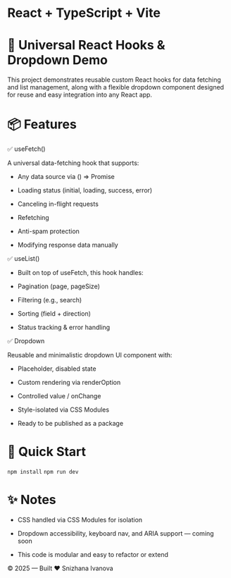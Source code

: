 # React + TypeScript + Vite

# 🧰 Universal React Hooks & Dropdown Demo
This project demonstrates reusable custom React hooks for data fetching and list management, along with a flexible dropdown component designed for reuse and easy integration into any React app.

# 📦 Features

✅ useFetch<T>()

A universal data-fetching hook that supports:

* Any data source via () => Promise<T>

* Loading status (initial, loading, success, error)

* Canceling in-flight requests

* Refetching

* Anti-spam protection

* Modifying response data manually

✅ useList<T>()

* Built on top of useFetch, this hook handles:

* Pagination (page, pageSize)

* Filtering (e.g., search)

* Sorting (field + direction)

* Status tracking & error handling

✅ Dropdown<T>

Reusable and minimalistic dropdown UI component with:

* Placeholder, disabled state

* Custom rendering via renderOption

* Controlled value / onChange

* Style-isolated via CSS Modules

* Ready to be published as a package

# 🚀 Quick Start

```npm install```
```npm run dev```

# ✨ Notes

* CSS handled via CSS Modules for isolation

* Dropdown accessibility, keyboard nav, and ARIA support — coming soon

* This code is modular and easy to refactor or extend

© 2025 — Built ❤️ Snizhana Ivanova
